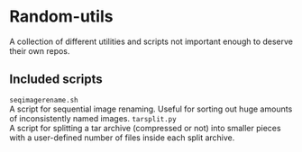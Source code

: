 # Random-utils

A collection of different utilities and scripts not important enough to deserve their own repos.

## Included scripts

`seqimagerename.sh`  
A script for sequential image renaming. Useful for sorting out huge amounts of inconsistently named images.
`tarsplit.py`  
A script for splitting a tar archive (compressed or not) into smaller pieces with a user-defined number of files inside each split archive.